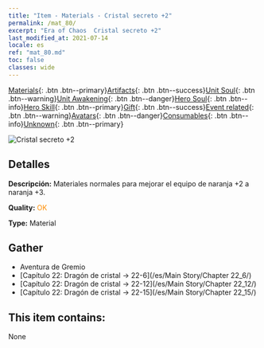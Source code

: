 ```yaml
---
title: "Item - Materials - Cristal secreto +2"
permalink: /mat_80/
excerpt: "Era of Chaos  Cristal secreto +2"
last_modified_at: 2021-07-14
locale: es
ref: "mat_80.md"
toc: false
classes: wide
---
```

 [Materials](/ItemsES/){: .btn .btn--primary}[Artifacts](/ItemsES/Artifacts/){: .btn .btn--success}[Unit Soul](/ItemsES/UnitSoul/){: .btn .btn--warning}[Unit Awakening](/ItemsES/UnitAwakening/){: .btn .btn--danger}[Hero Soul](/ItemsES/HeroSoul/){: .btn .btn--info}[Hero Skill](/ItemsES/HeroSkill/){: .btn .btn--primary}[Gift](/ItemsES/Gift/){: .btn .btn--success}[Event related](/ItemsES/Events/){: .btn .btn--warning}[Avatars](/ItemsES/Avatars/){: .btn .btn--danger}[Consumables](/ItemsES/Consumables/){: .btn .btn--info}[Unknown](/ItemsES/Unknown/){: .btn .btn--primary}

 ![Cristal secreto +2](/images/t/i_cailiao_shuijing3.png)

## Detalles
 **Descripción:** Materiales normales para mejorar el equipo de naranja +2 a naranja +3.

 **Quality:** <span style="color: #FF8C00">OK</span>

 **Type:** Material

## Gather

*    Aventura de Gremio 
*    [Capítulo 22: Dragón de cristal -> 22-6](/es/Main Story/Chapter 22_6/) 
*    [Capítulo 22: Dragón de cristal -> 22-12](/es/Main Story/Chapter 22_12/) 
*    [Capítulo 22: Dragón de cristal -> 22-15](/es/Main Story/Chapter 22_15/) 

## This item contains:

  None

